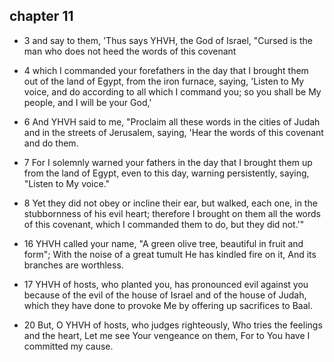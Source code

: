 ## chapter 11

- 3
and say to them, 'Thus says YHVH, the God of Israel, "Cursed is the man who does not heed the words of this covenant

- 4
which I commanded your forefathers in the day that I brought them out of the land of Egypt, from the iron furnace, saying, 'Listen to My voice, and do according to all which I command you; so you shall be My people, and I will be your God,'

- 6
And YHVH said to me, "Proclaim all these words in the cities of Judah and in the streets of Jerusalem, saying, 'Hear the words of this covenant and do them.

- 7
For I solemnly warned your fathers in the day that I brought them up from the land of Egypt, even to this day, warning persistently, saying, "Listen to My voice."

- 8
Yet they did not obey or incline their ear, but walked, each one, in the stubbornness of his evil heart; therefore I brought on them all the words of this covenant, which I commanded them to do, but they did not.'"

- 16
YHVH called your name, "A green olive tree, beautiful in fruit and form"; With the noise of a great tumult He has kindled fire on it, And its branches are worthless.

- 17
YHVH of hosts, who planted you, has pronounced evil against you because of the evil of the house of Israel and of the house of Judah, which they have done to provoke Me by offering up sacrifices to Baal.

- 20
But, O YHVH of hosts, who judges righteously, Who tries the feelings and the heart, Let me see Your vengeance on them, For to You have I committed my cause.
